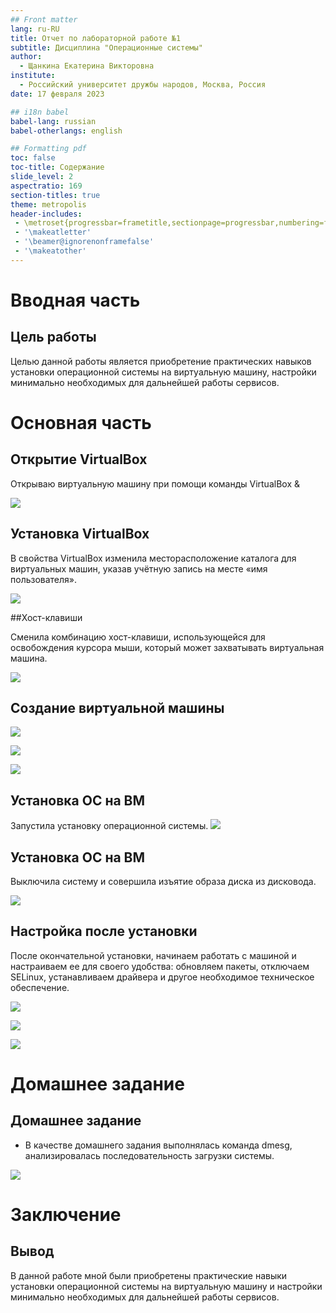 ```yaml
---
## Front matter
lang: ru-RU
title: Отчет по лабораторной работе №1
subtitle: Дисциплина "Операционные системы"
author:
  - Щанкина Екатерина Викторовна
institute:
  - Российский университет дружбы народов, Москва, Россия
date: 17 февраля 2023

## i18n babel
babel-lang: russian
babel-otherlangs: english

## Formatting pdf
toc: false
toc-title: Содержание
slide_level: 2
aspectratio: 169
section-titles: true
theme: metropolis
header-includes:
 - \metroset{progressbar=frametitle,sectionpage=progressbar,numbering=fraction}
 - '\makeatletter'
 - '\beamer@ignorenonframefalse'
 - '\makeatother'
---
```

# Вводная часть

## Цель работы

Целью данной работы является приобретение практических навыков установки операционной системы на виртуальную машину, настройки минимально необходимых для дальнейшей работы сервисов.


# Основная часть

## Открытие VirtualBox

Открываю виртуальную машину при помощи команды VirtualBox &

![](./image/1.png)

## Установка VirtualBox

В свойства VirtualBox изменила месторасположение каталога для виртуальных машин, указав учётную запись на месте «имя пользователя».

![](./image/2.png)

##Хост-клавиши

Сменила комбинацию хост-клавиши, использующейся для освобождения курсора мыши, который может захватывать виртуальная машина.

![](./image/3.png)

## Создание виртуальной машины

![](./image/5.png)

![](./image/9.png)

![](./image/10.png)


## Установка ОС на ВМ

Запустила установку операционной системы.
![](./image/11.png)

## Установка ОС на ВМ

Выключила систему и совершила изъятие образа диска из дисковода.

![](./image/17.png)

## Настройка после установки

После окончательной установки, начинаем работать с машиной и настраиваем ее для своего удобства: обновляем пакеты, отключаем SELinux, устанавливаем драйвера и другое необходимое техническое обеспечение.

![](./image/26.png)

![](./image/28.png)

![](./image/34.png)

# Домашнее задание

## Домашнее задание

- В качестве домашнего задания выполнялась команда dmesg, анализировалась последовательность загрузки системы.

![](./image/39.jpg)

# Заключение

## Вывод

В данной работе мной были приобретены практические навыки установки операционной системы на виртуальную машину и настройки минимально необходимых для дальнейшей работы сервисов.



